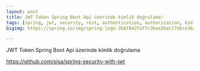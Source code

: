 ```yaml
---
layout: post
title: JWT Token Spring Boot Api üzerinde kimlik doğrulama!
tags: [spring, jwt, security, rest, authentication, authorization, kimlik dogrulama]
bigimg: https://spring.io/img/spring-logo-3b6f842fa77c3bea3bac17dbce36a101.png

---
```


JWT Token Spring Boot Api üzerinde kimlik doğrulama

https://github.com/sisa/spring-security-with-jwt


